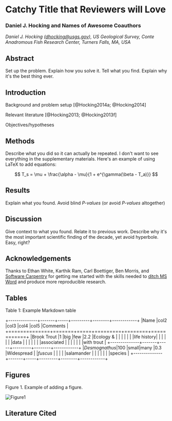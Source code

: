 Catchy Title that Reviewers will Love
=====================================

### Daniel J. Hocking and Names of Awesome Coauthors

*Daniel J. Hocking ([dhocking@usgs.gov](mailto:dhocking@usgs.gov)), US Geological Survey, Conte Anadromous Fish Research Center, Turners Falls, MA, USA*

Abstract
--------

Set up the problem. Explain how you solve it. Tell what you find. Explain why it's the best thing ever.


Introduction
------------

Background and problem setup [@Hocking2014a; @Hocking2014]

Relevant literature [@Hocking2013; @Hocking2013f]

Objectives/hypotheses


Methods
-------

Describe what you did so it can actually be repeated. I don't want to see everything in the supplementary materials. Here's an example of using LaTeX to add equations:

$$
T_s = \mu + \frac{\alpha - \mu}{1 + e^{\gamma(\beta - T_a)}}
$$


Results
-------

Explain what you found. Avoid blind *P-values* (or avoid *P-values* altogether)

Discussion
----------

Give context to what you found. Relate it to previous work. Describe why it's the most important scientific finding of the decade, yet avoid hyperbole. Easy, right?

Acknowledgements
----------------
Thanks to Ethan White, Karthik Ram, Carl Boettiger, Ben Morris, and [Software Carpentry](http://software-carpentry.org/) for getting me started with the skills needed to [ditch MS Word](http://inundata.org/2012/12/04/how-to-ditch-word/) and produce more reproducible research.


Tables
------

Table 1: Example Markdown table

+--------------+-------+-----+---------+--------+------------+
|Name          |col2   |col3 |col4     |col5    |Comments    |
+==============+=======+=====+=========+========+============+
|Brook Trout   |1      |big  |few      |2.2     |Ecology &   |
|              |       |     |         |        |life history|
|              |       |     |         |        |data        |
|              |       |     |         |        |associated  |
|              |       |     |         |        |with trout  |
+--------------+-------+-----+---------+--------+------------+
|*Desmognathus*|100    |small|many     |0.3     |Widespread  |
|*fuscus*      |       |     |         |        |salamander  |
|              |       |     |         |        |species     |
+--------------+-------+-----+---------+--------+------------+


Figures
-------

Figure 1. Example of adding a figure.

![Figure1](Figures/MADEP_W2033_T1.png)



Literature Cited
----------------


